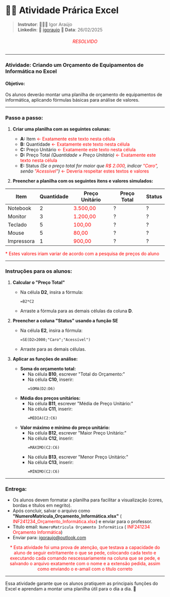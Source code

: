 # 🏋️‍♂️ Atividade Prárica Excel

>**Instrutor**: 👨🏾‍💻 Igor Araújo    
**Linkedin**: 🔗 [igoraujo](https://www.linkedin.com/in/igoraujo)
**📅 Data**: 26/02/2025

<h6 style="text-align: center; color: red">RESOLVIDO</h6>

---

### **Atividade: Criando um Orçamento de Equipamentos de Informática no Excel**

#### **Objetivo:**  
Os alunos deverão montar uma planilha de orçamento de equipamentos de informática, aplicando fórmulas básicas para análise de valores.

---

### **Passo a passo:**
1. **Criar uma planilha com as seguintes colunas:**  
   - **A:** Item <span style="text-align: center; color: red"><- Exatamente este texto nesta célula</span>
   - **B:** Quantidade  <span style="text-align: center; color: red"><- Exatamente este texto nesta célula</span>
   - **C:** Preço Unitário  <span style="text-align: center; color: red"><- Exatamente este texto nesta célula</span>
   - **D:** Preço Total *(Quantidade × Preço Unitário)*  <span style="text-align: center; color: red"><- Exatamente este texto nesta célula</span>
   - **E:** Status *(Se o preço total for maior que <span style="text-align: center; color: red">R$ 2.000</span>, indicar <span style="text-align: center; color: red">"Caro"</span>, senão <span style="text-align: center; color: red">"Acessível"</span>)*  <span style="text-align: center; color: red"><- Deveria respeitar estes textos e valores</span>

2. **Preencher a planilha com os seguintes itens e valores simulados:**  

| Item            | Quantidade | Preço Unitário | Preço Total | Status |
|----------------|-----------|---------------|-------------|--------|
| Notebook       | 2         | <span style="text-align: center; color: red">3.500,00</span>     | ?           | ?      |
| Monitor        | 3         | <span style="text-align: center; color: red">1.200,00</span>     | ?           | ?      |
| Teclado        | 5         | <span style="text-align: center; color: red">100,00</span>       | ?           | ?      |
| Mouse          | 5         | <span style="text-align: center; color: red">80,00</span>        | ?           | ?      |
| Impressora     | 1         | <span style="text-align: center; color: red">900,00</span>        | ?           | ?      |

<span style="text-align: center; color: red">* Estes valores iriam variar de acordo com a pesquisa de preços do aluno</span>

---

### **Instruções para os alunos:**
1. **Calcular o "Preço Total"**  
   - Na célula **D2**, insira a fórmula:  
     ```
     =B2*C2
     ```
   - Arraste a fórmula para as demais células da coluna **D**.

2. **Preencher a coluna "Status" usando a função SE**  
   - Na célula **E2**, insira a fórmula:  
     ```
     =SE(D2>2000;"Caro";"Acessível")
     ```
   - Arraste para as demais células.

3. **Aplicar as funções de análise:**  
   - **Soma do orçamento total:**  
     - Na célula **B10**, escrever "Total do Orçamento:"  
     - Na célula **C10**, inserir:  
       ```
       =SOMA(D2:D6)
       ```
   - **Média dos preços unitários:**  
     - Na célula **B11**, escrever "Média de Preço Unitário:"  
     - Na célula **C11**, inserir:  
       ```
       =MÉDIA(C2:C6)
       ```
   - **Valor máximo e mínimo do preço unitário:**  
     - Na célula **B12**, escrever "Maior Preço Unitário:"  
     - Na célula **C12**, inserir:  
       ```
       =MÁXIMO(C2:C6)
       ```
     - Na célula **B13**, escrever "Menor Preço Unitário:"  
     - Na célula **C13**, inserir:  
       ```
       =MÍNIMO(C2:C6)
       ```

---

### **Entrega:**
- Os alunos devem formatar a planilha para facilitar a visualização (cores, bordas e títulos em negrito).  
- Após concluir, salvar o arquivo como **"NumeroMatricula_Orçamento_Informática.xlsx"** (<span style="text-align: center; color: red"> INF241234_Orçamento_Informática.xlsx</span>) e enviar para o professor.
- Titulo email: `NumeroMatricula Orçamento Informática` (<span style="text-align: center; color: red"> INF241234 Orçamento Informática</span>)
- Enviar para: igoraujo@outlook.com

<p style="text-align: center; color: red">* Esta atividade foi uma prova de atenção, que testava a capacidade do aluno de seguir extritamente o que se pede, colocando cada texto e executando cada comando nescessariamente na coluna que se pede, e salvando o arquivo exatamente com o nome e a extensão pedida, assim como enviando o e-amail com o título correto</p>

---

Essa atividade garante que os alunos pratiquem as principais funções do Excel e aprendam a montar uma planilha útil para o dia a dia. 🚀